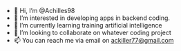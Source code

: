 - 👋 Hi, I’m @Achilles98
- 👀 I’m interested in developing apps in backend coding.
- 🌱 I’m currently learning training artificial intelligence
- 💞️ I’m looking to collaborate on whatever coding project
- 📫 You can reach me via email on ackiller77@gmail.com

<!---
Achilles98/Achilles98 is a ✨ special ✨ repository because its `README.md` (this file) appears on your GitHub profile.
You can click the Preview link to take a look at your changes.
--->
